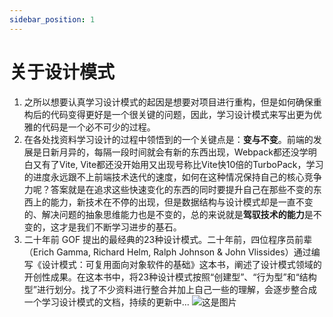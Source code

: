 ```yaml
---
sidebar_position: 1
---
```


# 关于设计模式

1. 之所以想要认真学习设计模式的起因是想要对项目进行重构，但是如何确保重构后的代码变得更好是一个很关键的问题，因此，学习设计模式来写出更为优雅的代码是一个必不可少的过程。
2. 在各处找资料学习设计的过程中领悟到的一个关键点是：**变与不变**。前端的发展是日新月异的，每隔一段时间就会有新的东西出现，Webpack都还没学明白又有了Vite, Vite都还没开始用又出现号称比Vite快10倍的TurboPack，学习的进度永远跟不上前端技术迭代的速度，如何在这种情况保持自己的核心竞争力呢？答案就是在追求这些快速变化的东西的同时要提升自己在那些不变的东西上的能力，新技术在不停的出现，但是数据结构与设计模式却是一直不变的、解决问题的抽象思维能力也是不变的，总的来说就是**驾驭技术的能力**是不变的，这才是我们不断学习进步的基石。
3. 二十年前 GOF 提出的最经典的23种设计模式。二十年前，四位程序员前辈（Erich Gamma, Richard Helm, Ralph Johnson & John Vlissides）通过编写《设计模式：可复用面向对象软件的基础》这本书，阐述了设计模式领域的开创性成果。在这本书中，将23种设计模式按照“创建型”、“行为型”和“结构型”进行划分。找了不少资料进行整合并加上自己一些的理解，会逐步整合成一个学习设计模式的文档，持续的更新中...
![这是图片](/img/sheji.png "Magic Gardens")
